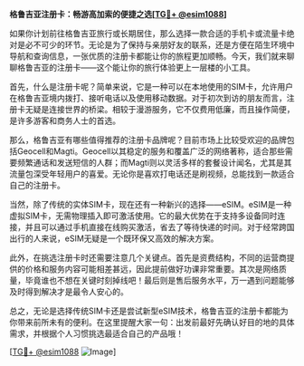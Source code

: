 **格鲁吉亚注册卡：畅游高加索的便捷之选[[TG💪+ @esim1088](https://t.me/s/esim1088)]**

如果你计划前往格鲁吉亚旅行或长期居住，那么选择一款合适的手机卡或流量卡绝对是必不可少的环节。无论是为了保持与亲朋好友的联系，还是方便在陌生环境中导航和查询信息，一张优质的注册卡都能让你的旅程更加顺畅。今天，我们就来聊聊格鲁吉亚的注册卡——这个能让你的旅行体验更上一层楼的小工具。

首先，什么是注册卡呢？简单来说，它是一种可以在本地使用的SIM卡，允许用户在格鲁吉亚境内拨打、接听电话以及使用移动数据。对于初次到访的朋友而言，注册卡无疑是连接世界的桥梁。相较于漫游服务，它不仅费用低廉，而且操作简便，是许多游客和商务人士的首选。

那么，格鲁吉亚有哪些值得推荐的注册卡品牌呢？目前市场上比较受欢迎的品牌包括Geocell和Magti。Geocell以其稳定的服务和覆盖广泛的网络著称，适合那些需要频繁通话和发送短信的人群；而Magti则以灵活多样的套餐设计闻名，尤其是其流量包深受年轻用户的喜爱。无论你是喜欢打电话还是刷视频，总能找到一款适合自己的注册卡。

当然，除了传统的实体SIM卡，现在还有一种新兴的选择——eSIM。eSIM是一种虚拟SIM卡，无需物理插入即可激活使用。它的最大优势在于支持多设备同时连接，并且可以通过手机直接在线购买激活，省去了等待快递的时间。对于经常跨国出行的人来说，eSIM无疑是一个既环保又高效的解决方案。

此外，在挑选注册卡时还需要注意几个关键点。首先是资费结构，不同的运营商提供的价格和服务内容可能相差甚远，因此提前做好功课非常重要。其次是网络质量，毕竟谁也不想在关键时刻掉线吧！最后则是售后服务水平，万一遇到问题能够及时得到解决才是最令人安心的。

总之，无论是选择传统SIM卡还是尝试新型eSIM技术，格鲁吉亚的注册卡都能为你带来前所未有的便利。在这里提醒大家一句：出发前最好先确认好目的地的具体需求，并根据个人习惯挑选最适合自己的产品哦！

[[TG💪+ @esim1088](https://t.me/s/esim1088) ![Image](https://i.postimg.cc/4NQfJmqS/Snipaste-2025-05-13-00-14-12.png)]